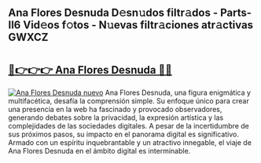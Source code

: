 ## Ana Flores Desnuda D𝚎sn𝚞dos filtr𝚊dos - Parts-Il6 Vid𝚎os f𝚘tos - N𝚞evas filtr𝚊ciones atr𝚊ctivas GWXCZ

# <h2><a href="http://mbdbf51.tromn.icu/?c=Ana+Flores+Desnuda">🔗👉👉👉 Ana Flores Desnuda 🔗🔗</a></h2>

[![Ana Flores Desnuda nuevo](https://i.imgur.com/pEAQMta.gif)](http://mbdbf51.tromn.icu/?c=Ana+Flores+Desnuda)
Ana Flores Desnuda, una figura enigmática y multifacética, desafía la comprensión simple. Su enfoque único para crear una presencia en la web ha fascinado y provocado observadores, generando debates sobre la privacidad, la expresión artística y las complejidades de las sociedades digitales. A pesar de la incertidumbre de sus próximos pasos, su impacto en el panorama digital es significativo. Armado con un espíritu inquebrantable y un atractivo innegable, el viaje de Ana Flores Desnuda en el ámbito digital es interminable.
